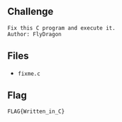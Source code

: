 ## Challenge
```
Fix this C program and execute it.
Author: FlyDragon
```
## Files
- `fixme.c`

## Flag
```
FLAG{Written_in_C}
```
